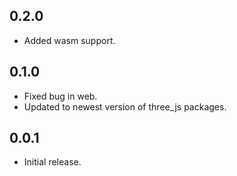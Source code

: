 ## 0.2.0

* Added wasm support.

## 0.1.0

* Fixed bug in web.
* Updated to newest version of three_js packages.

## 0.0.1

* Initial release.
